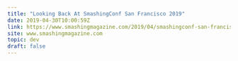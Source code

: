 ```yaml
---
title: "Looking Back At SmashingConf San Francisco 2019"
date: 2019-04-30T10:00:59Z
link: https://www.smashingmagazine.com/2019/04/smashingconf-san-francisco-2019/
site: www.smashingmagazine.com
topic: dev
draft: false
---
```

